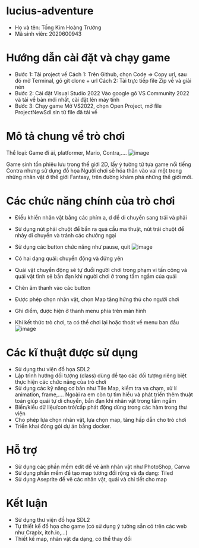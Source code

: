 # lucius-adventure
- Họ và tên: Tống Kim Hoàng Trường
- Mã sinh viên: 2020600943
# Hướng dẫn cài đặt và chạy game
- Bước 1: Tải project về
Cách 1: Trên Github, chọn Code => Copy url, sau đó mở Terminal, gõ git clone + url Cách 2: Tải trực tiếp file Zip về và giải nén
- Bước 2: Cài đặt Visual Studio 2022
Vào google gõ VS Community 2022 và tải về bản mới nhất, cài đặt lên máy tính
- Bước 3: Chạy game
Mở VS2022, chọn Open Project, mở file ProjectNewSdl.sln từ file đã tải về
# Mô tả chung về trò chơi
Thể loại: Game đi ải, platformer, Mario, Contra,....
![image](https://github.com/user-attachments/assets/4d428267-78a1-4cc4-b635-f90d3af1aa13)


Game sinh tồn phiêu lưu trong thế giới 2D, lấy ý tưởng từ tựa game nổi tiếng Contra nhưng sử dụng đồ họa
Người chơi sẽ hóa thân vào vai một trong những nhân vật ở thế giới Fantasy, trên đường khám phá những thế giới mới.
# Các chức năng chính của trò chơi
- Điều khiển nhân vật bằng các phím a, d để di chuyển sang trái và phải
- Sử dụng nút phải chuột để bắn ra quả cầu ma thuật, nút trái chuột để nhảy di chuyển và tránh các chướng ngại
- Sử dụng các button chức năng như pause, quit
![image](https://github.com/user-attachments/assets/78f26eed-fd8e-4033-9ac9-ee3354fb4308)

- Có hai dạng quái: chuyển động và đứng yên
- Quái vật chuyển động sẽ tự đuổi người chơi trong phạm vi tấn công và quái vật tĩnh sẽ bắn đạn khi người chơi ở trong tầm ngắm của quái
- Chèn âm thanh vào các button
- Được phép chọn nhân vật, chọn Map tăng hứng thú cho người chơi
- Ghi điểm, được hiện ở thanh menu phía trên màn hình
- Khi kết thức trò chơi, ta có thể chơi lại hoặc thoát về menu ban đầu
![image](https://github.com/user-attachments/assets/481581c5-7236-4779-85ed-6cc10881e3a0)

# Các kĩ thuật được sử dụng
- Sử dụng thư viện đồ họa SDL2
- Lập trình hướng đối tượng (class) dùng để tạo các đối tượng riêng biệt thực hiện các chức năng của trò chơi
- Sử dụng các kỹ năng cơ bản như Tile Map, kiểm tra va chạm, xử lí animation, frame,.... Ngoài ra em còn tự tìm hiểu và phát triển thêm thuật toán giúp quái tự di chuyển, bắn đạn khi nhân vật trong tầm ngắm
- Biến/kiểu dữ liệu/con trỏ/cấp phát động dùng trong các hàm trong thư viện
- Cho phép lựa chọn nhân vật, lựa chọn map, tăng hấp dẫn cho trò chơi
- Triển khai đóng gói dự án bằng docker.
# Hỗ trợ
- Sử dụng các phần mềm edit để vẽ ảnh nhân vật như PhotoShop, Canva
- Sử dụng phần mềm để tạo map tương đối rộng và đa dạng: Tiled
- Sử dụng Aseprite để vẽ các nhân vật, quái và chi tiết cho map
# Kết luận
- Sử dụng thư viện đồ họa SDL2
- Tự thiết kế đồ họa cho game (có sử dụng ý tưởng sẵn có trên các web như Crapix, itch.io,...)
- Thiết kế map, nhân vật đa dạng, có thể thay đổi

